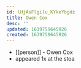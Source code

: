 ```yaml
---
id: lHjAsFlgilu_KYkeYbgdz
title: Owen Cox
desc: ''
updated: 1639759645926
created: 1639759645926
---
```



- [[person]] - Owen Cox
- appeared 1x at the stoa
